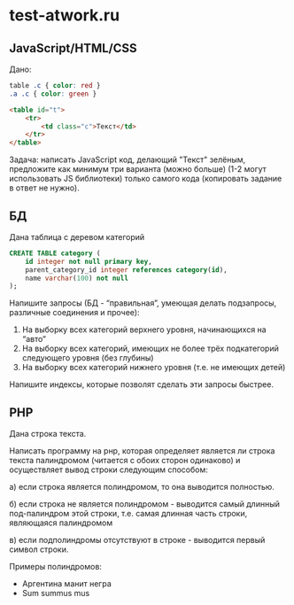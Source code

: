 # test-atwork.ru


## JavaScript/HTML/CSS
Дано:
```css
table .c { color: red }
.a .c { color: green }
```

```html
<table id="t">
    <tr>
        <td class="c">Текст</td>
    </tr>
</table>
```
Задача: написать JavaScript код, делающий "Текст" зелёным, предложите как минимум три варианта (можно больше) (1-2 могут использовать JS библиотеки) только самого кода (копировать задание в ответ не нужно).

## БД
Дана таблица с деревом категорий
```sql
CREATE TABLE category (
    id integer not null primary key,
    parent_category_id integer references category(id),
    name varchar(100) not null
);
```
Напишите запросы (БД - “правильная”, умеющая делать подзапросы, различные соединения и прочее):
1. На выборку всех категорий верхнего уровня, начинающихся на “авто”
2. На выборку всех категорий, имеющих не более трёх подкатегорий следующего уровня (без глубины)
3. На выборку всех категорий нижнего уровня (т.е. не имеющих детей)

Напишите индексы, которые позволят сделать эти запросы быстрее.

## PHP
Дана строка текста.

Написать программу на рнр, которая определяет является ли строка текста палиндромом (читается с обоих сторон одинаково) и осуществляет вывод строки следующим способом:

а) если строка является полиндромом, то она выводится полностью.

б) если строка не является полиндромом - выводится самый длинный
под-палиндром этой строки, т.е. самая длинная часть строки, являющаяся
палиндромом

в) если подполиндромы отсутствуют в строке - выводится первый
символ строки.

Примеры полиндромов:
- Аргентина манит негра
- Sum summus mus
